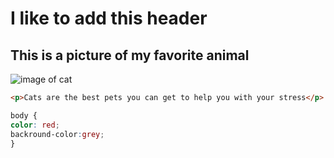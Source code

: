 # <h1> I like to add this  header
## <h2> This is a picture of my favorite animal

![image of cat]( https://cdn.pixabay.com/photo/2024/03/07/10/38/simba-8618301_1280.jpg)
``` html
<p>Cats are the best pets you can get to help you with your stress</p>
```
``` css
body {
color: red;
backround-color:grey;
}
```
